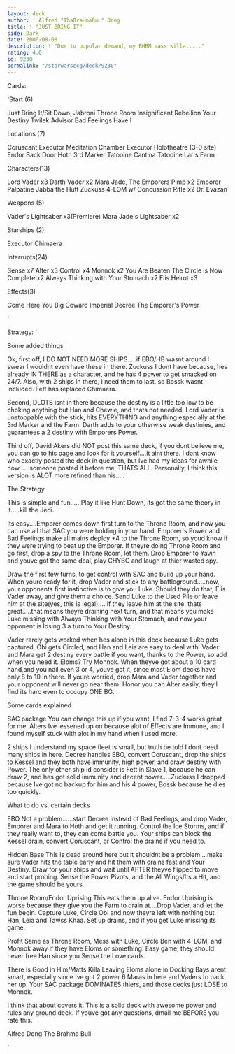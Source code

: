 ```yaml
---
layout: deck
author: ! Alfred "ThaBraHmaBuL" Dong
title: ! "JUST BRING IT"
side: Dark
date: 2000-08-08
description: ! "Due to popular demand, my BHBM mass killa....."
rating: 4.0
id: 9230
permalink: "/starwarsccg/deck/9230"
---
```

Cards: 

'Start (6)

Just Bring It/Sit Down, Jabroni
Throne Room
Insignificant Rebellion
Your Destiny
Twilek Advisor
Bad Feelings Have I

Locations (7)

Coruscant
Executor Meditation Chamber
Executor Holotheatre (3-0 site)
Endor Back Door
Hoth 3rd Marker
Tatooine Cantina
Tatooine Lar's Farm

Characters(13)

Lord Vader x3
Darth Vader x2
Mara Jade, The Emporers Pimp x2
Emporer Palpatine
Jabba the Hutt
Zuckuss
4-LOM w/ Concussion Rifle x2
Dr. Evazan

Weapons (5)

Vader's Lightsaber x3(Premiere)
Mara Jade's Lightsaber x2

Starships (2)

Executor
Chimaera

Interrupts(24)

Sense x7
Alter x3
Control x4
Monnok x2
You Are Beaten
The Circle is Now Complete x2
Always Thinking with Your Stomach x2
Elis Helrot x3

Effects(3)

Come Here You Big Coward
Imperial Decree
The Emporer's Power





'

Strategy: '

Some added things

Ok, first off, I DO NOT NEED MORE SHIPS.....if EBO/HB wasnt around I swear I wouldnt even have these in there. Zuckuss I dont have because, hes already IN THERE as a character, and he has 4 power to get smacked on 24/7. Also, with 2 ships in there, I need them to last, so Bossk wasnt included. Fett has replaced Chimaera.

Second, DLOTS isnt in there because the destiny is a little too low to be choking anything but Han and Chewie, and thats not needed. Lord Vader is unstoppable with the stick, hits EVERYTHING and anything especially at the 3rd Marker and the Farm. Darth adds to your otherwise weak destinies, and guarantees a 2 destiny with Emporers Power.

Third off, David Akers did NOT post this same deck, if you dont believe me, you can go to his page and look for it yourself....it aint there. I dont know who exactly posted the deck in question, but Ive had my ideas for awhile now......someone posted it before me, THATS ALL. Personally, I think this version is ALOT more refined than his.....

The Strategy

This is simple and fun......Play it like Hunt Down, its got the same theory in it.....kill the Jedi.

Its easy....Emporer comes down first turn to the Throne Room, and now you can use all that SAC you were holding in your hand. Emporer's Power and Bad Feelings make all mains deploy +4 to the Throne Room, so youd know if they were trying to beat up the Emporer. If theyre doing Throne Room and go first, drop a spy to the Throne Room, let them. Drop Emporer to Yavin and youve got the same deal, play CHYBC and laugh at thier wasted spy.

Draw the first few turns, to get control with SAC and build up your hand. When youre ready for it, drop Vader and stick to any battleground.....now, your opponents first instinctive is to give you Luke. Should they do that, Elis Vader away, and give them a choice. Send Luke to the Used Pile or leave him at the site(yes, this is legal).....if they leave him at the site, thats great.....that means theyre draining next turn, and that means you make Luke missing with Always Thinking with Your Stomach, and now your opponent is losing 3 a turn to Your Destiny.

Vader rarely gets worked when hes alone in this deck because Luke gets captured, Obi gets Circled, and Han and Leia are easy to deal with. Vader and Mara get 2 destiny every battle if you want, thanks to the Power, so add when you need it. Eloms? Try Monnok. When theyve got about a 10 card hand,and you nail even 3 or 4, youve got it, since most Elom decks have only 8 to 10 in there. If youre worried, drop Mara and Vader together and your opponent will never go near them. Honor you can Alter easily, theyll find its hard even to occupy ONE BG.

Some cards explained

SAC package You can change this up if you want, I find 7-3-4 works great for me. Alters Ive lessened up on because alot of Effects are Immune, and I found myself stuck with alot in my hand when I used more.

2 ships I understand my space fleet is small, but truth be told I dont need many ships in here. Decree handles EBO, convert Coruscant, drop the ships to Kessel and they both have immunity, high power, and draw destiny with Power. The only other ship id consider is Fett in Slave 1, because he can draw 2, and hes got solid immunity and decent power.....Zuckuss I dropped because Ive got no backup for him and his 4 power, Bossk because he dies too quickly.


What to do vs. certain decks


EBO Not a problem......start Decree instead of Bad Feelings, and drop Vader, Emporer and Mara to Hoth and get it running. Control the Ice Storms, and if they really want to, they can come battle you. Your ships can block the Kessel drain, convert Coruscant, or Control the drains if you need to.

Hidden Base This is dead around here but it shouldnt be a problem....make sure Vader hits the table early and hit them with drains fast and Your Destiny. Draw for your ships and wait until AFTER theyve flipped to move and start probing. Sense the Power Pivots, and the All Wings/Its a Hit, and the game should be yours.

Throne Room/Endor Uprising This eats them up alive. Endor Uprising is worse because they give you the Farm to drain at....Drop Vader, and let the fun begin. Capture Luke, Circle Obi and now theyre left with nothing but Han, Leia and Tawss Khaa. Set up drains, and if you get Luke missing its game.

Profit Same as Throne Room, Mess with Luke, Circle Ben with 4-LOM, and Monnok away if they have Eloms or something. Easy game, they should never free Han since you Sense the Love cards.

There is Good in Him/Matts Killa Leaving Eloms alone in Docking Bays arent smart, especially since Ive got 2 power 6 Maras in here and Vaders to back her up. Your SAC package DOMINATES thiers, and those decks just LOSE to Monnok.

I think that about covers it. This is a solid deck with awesome power and rules any ground deck. If youve got any questions, dmail me BEFORE you rate this.

Alfred Dong
The Brahma Bull





'
